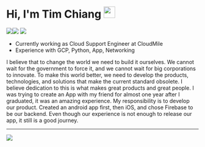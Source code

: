 <h1>
  Hi, I'm Tim Chiang
  <img src="https://media.giphy.com/media/hvRJCLFzcasrR4ia7z/giphy.gif" width="30px"/>
</h1>

<p>
  <a href="https://www.instagram.com/tim_chiang/"><img src="https://img.shields.io/badge/Instagram-E4405F?style=for-the-badge&logo=instagram&logoColor=white"></a?
  <a href="https://twitter.com/TimJiang0106"><img src="https://img.shields.io/badge/devanshkaushik__-1ca0f1?style=flat&logo=twitter&logoColor=white"></a>
  <a href="https://www.linkedin.com/in/yao-ting-chiang/"><img src="https://img.shields.io/badge/kaushik--devansh-blue?style=flat&logo=Linkedin&logoColor=white"></a>
</p>

- Currently working as Cloud Support Engineer at CloudMile 
- Experience with GCP, Python, App, Networking

I believe that to change the world we need to build it ourselves. We cannot wait for the government to force it, and we cannot wait for big corporations to innovate. To make this world better, we need to develop the products, technologies, and solutions that make the current standard obsolete. I believe dedication to this is what makes great products and great people. I was trying to create an App with my friend for almost one year after I graduated, it was an amazing experience. My responsibility is to develop our product. Created an android app first, then iOS, and chose Firebase to be our backend. Even though our experience is not enough to release our app, it still is a good journey.

---

![](https://komarev.com/ghpvc/?username=TimChiang0106)
